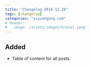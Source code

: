 ```yaml
---
title: "Changelog-2018-12-28"
tags: [changelog]
categories: "siyuangong.com"
# header:
#   image: /assets/images/Gravel.jpeg
---
```


## Added
- Table of content for all posts.